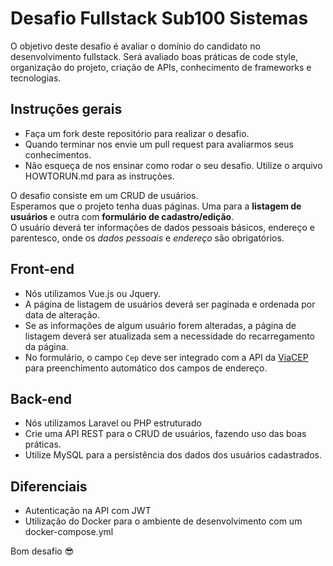 # Desafio Fullstack Sub100 Sistemas
O objetivo deste desafio é avaliar o domínio do candidato no desenvolvimento fullstack. Será avaliado boas práticas de code style, organização do projeto, criação de APIs, conhecimento de frameworks e tecnologias.

## Instruções gerais
- Faça um fork deste repositório para realizar o desafio.
- Quando terminar nos envie um pull request para avaliarmos seus conhecimentos.
- Não esqueça de nos ensinar como rodar o seu desafio. Utilize o arquivo HOWTORUN.md para as instruções.

O desafio consiste em um CRUD de usuários.<br>
Esperamos que o projeto tenha duas páginas. Uma para a **listagem de usuários** e outra com **formulário de cadastro/edição**.<br>
O usuário deverá ter informações de dados pessoais básicos, endereço e parentesco, onde os *dados pessoais* e *endereço* são obrigatórios.

## Front-end
- Nós utilizamos Vue.js ou Jquery.
- A página de listagem de usuários deverá ser paginada e ordenada por data de alteração.
- Se as informações de algum usuário forem alteradas, a página de listagem deverá ser atualizada sem a necessidade do recarregamento da página.
- No formulário, o campo `Cep` deve ser integrado com a API da [ViaCEP](https://viacep.com.br/) para preenchimento automático dos campos de endereço.  

## Back-end
- Nós utilizamos Laravel ou PHP estruturado
- Crie uma API REST para o CRUD de usuários, fazendo uso das boas práticas.
- Utilize MySQL para a persistência dos dados dos usuários cadastrados.

## Diferenciais
- Autenticação na API com JWT
- Utilização do Docker para o ambiente de desenvolvimento com um docker-compose.yml

Bom desafio 😎
